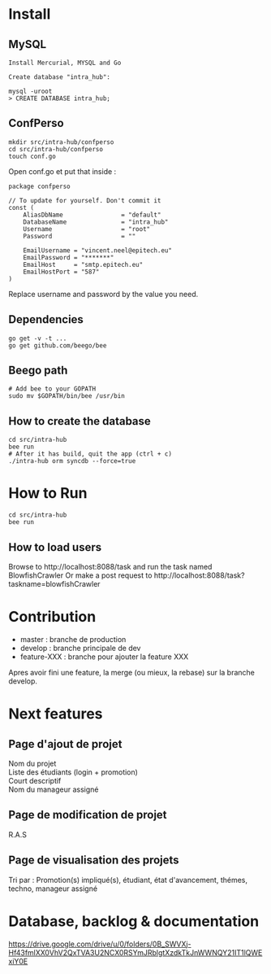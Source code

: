 # Install

## MySQL

```
Install Mercurial, MYSQL and Go

Create database "intra_hub":

mysql -uroot
> CREATE DATABASE intra_hub;

```

## ConfPerso

```
mkdir src/intra-hub/confperso
cd src/intra-hub/confperso
touch conf.go
```

Open conf.go et put that inside :

```
package confperso

// To update for yourself. Don't commit it
const (
    AliasDbName                = "default"
    DatabaseName               = "intra_hub"
    Username                   = "root"
    Password                   = ""

    EmailUsername = "vincent.neel@epitech.eu"
    EmailPassword = "*******"
    EmailHost     = "smtp.epitech.eu"
    EmailHostPort = "587"
)
```

Replace username and password by the value you need.  


## Dependencies

```
go get -v -t ...
go get github.com/beego/bee
```


## Beego path

```
# Add bee to your GOPATH
sudo mv $GOPATH/bin/bee /usr/bin
```

## How to create the database

```
cd src/intra-hub
bee run
# After it has build, quit the app (ctrl + c)
./intra-hub orm syncdb --force=true
```

# How to Run

```
cd src/intra-hub
bee run
```

## How to load users

Browse to http://localhost:8088/task and run the task named BlowfishCrawler
Or make a post request to http://localhost:8088/task?taskname=blowfishCrawler

# Contribution

- master : branche de production  
- develop : branche principale de dev
- feature-XXX : branche pour ajouter la feature XXX  

Apres avoir fini une feature, la merge (ou mieux, la rebase) sur la branche develop.

# Next features

## Page d'ajout de projet

Nom du projet  
Liste des étudiants (login + promotion)  
Court descriptif  
Nom du manageur assigné  

## Page de modification de projet

R.A.S

## Page de visualisation des projets

Tri par : Promotion(s) impliqué(s), étudiant, état d'avancement, thémes, techno, manageur assigné


# Database, backlog & documentation

https://drive.google.com/drive/u/0/folders/0B_SWVXj-Hf43fmlXX0VhV2QxTVA3U2NCX0RSYmJRblgtXzdkTkJnWWNQY21IT1lQWExiY0E

